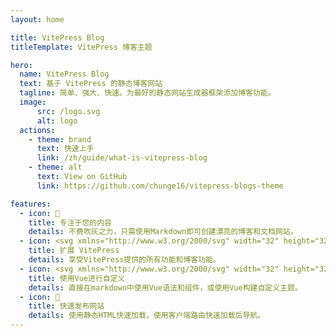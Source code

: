 ```yaml
---
layout: home

title: VitePress Blog
titleTemplate: VitePress 博客主题

hero:
  name: VitePress Blog
  text: 基于 VitePress 的静态博客网站
  tagline: 简单、强大、快速。为最好的静态网站生成器框架添加博客功能。
  image:
      src: /logo.svg
      alt: logo
  actions:
    - theme: brand
      text: 快速上手
      link: /zh/guide/what-is-vitepress-blog
    - theme: alt
      text: View on GitHub
      link: https://github.com/chunge16/vitepress-blogs-theme

features:
  - icon: 📝
    title: 专注于您的内容
    details: 不费吹灰之力，只需使用Markdown即可创建漂亮的博客和文档网站。
  - icon: <svg xmlns="http://www.w3.org/2000/svg" width="32" height="32"><g fill="none"><path fill="url(#a)" d="m29.884 6.146-13.142 23.5a.714.714 0 0 1-1.244.005L2.096 6.148a.714.714 0 0 1 .746-1.057l13.156 2.352a.714.714 0 0 0 .253 0l12.881-2.348a.714.714 0 0 1 .752 1.05z"/><path fill="url(#b)" d="M22.264 2.007 12.54 3.912a.357.357 0 0 0-.288.33l-.598 10.104a.357.357 0 0 0 .437.369l2.707-.625a.357.357 0 0 1 .43.42l-.804 3.939a.357.357 0 0 0 .454.413l1.672-.508a.357.357 0 0 1 .454.414l-1.279 6.187c-.08.387.435.598.65.267l.143-.222 7.925-15.815a.357.357 0 0 0-.387-.51l-2.787.537a.357.357 0 0 1-.41-.45l1.818-6.306a.357.357 0 0 0-.412-.45z"/><defs><linearGradient id="a" x1="6" x2="235" y1="33" y2="344" gradientTransform="translate(1.34 1.894) scale(.07142)" gradientUnits="userSpaceOnUse"><stop stop-color="#41D1FF"/><stop offset="1" stop-color="#BD34FE"/></linearGradient><linearGradient id="b" x1="194.651" x2="236.076" y1="8.818" y2="292.989" gradientTransform="translate(1.34 1.894) scale(.07142)" gradientUnits="userSpaceOnUse"><stop stop-color="#FFEA83"/><stop offset=".083" stop-color="#FFDD35"/><stop offset="1" stop-color="#FFA800"/></linearGradient></defs></g></svg>
    title: 扩展 VitePress
    details: 享受VitePress提供的所有功能和博客功能。
  - icon: <svg xmlns="http://www.w3.org/2000/svg" width="32" height="32"><path fill="#41b883" d="M24.4 3.925H30l-14 24.15L2 3.925h10.71l3.29 5.6 3.22-5.6Z"/><path fill="#41b883" d="m2 3.925 14 24.15 14-24.15h-5.6L16 18.415 7.53 3.925Z"/><path fill="#35495e" d="M7.53 3.925 16 18.485l8.4-14.56h-5.18L16 9.525l-3.29-5.6Z"/></svg>
    title: 使用Vue进行自定义
    details: 直接在markdown中使用Vue语法和组件，或使用Vue构建自定义主题。
  - icon: 🚀
    title: 快速发布网站
    details: 使用静态HTML快速加载，使用客户端路由快速加载后导航。
---
```

